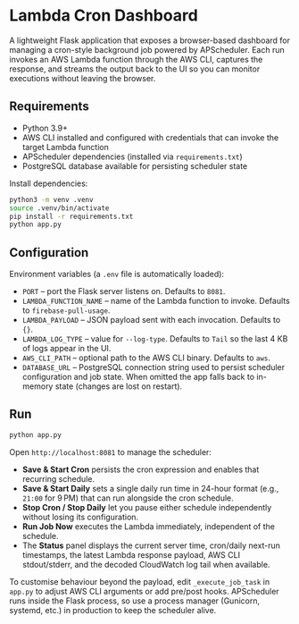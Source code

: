 # Lambda Cron Dashboard

A lightweight Flask application that exposes a browser-based dashboard for managing a cron-style background job powered by APScheduler. Each run invokes an AWS Lambda function through the AWS CLI, captures the response, and streams the output back to the UI so you can monitor executions without leaving the browser.

## Requirements

- Python 3.9+
- AWS CLI installed and configured with credentials that can invoke the target Lambda function
- APScheduler dependencies (installed via `requirements.txt`)
- PostgreSQL database available for persisting scheduler state

Install dependencies:

```bash
python3 -m venv .venv
source .venv/bin/activate
pip install -r requirements.txt
python app.py
```

## Configuration

Environment variables (a `.env` file is automatically loaded):

- `PORT` – port the Flask server listens on. Defaults to `8081`.
- `LAMBDA_FUNCTION_NAME` – name of the Lambda function to invoke. Defaults to `firebase-pull-usage`.
- `LAMBDA_PAYLOAD` – JSON payload sent with each invocation. Defaults to `{}`.
- `LAMBDA_LOG_TYPE` – value for `--log-type`. Defaults to `Tail` so the last 4 KB of logs appear in the UI.
- `AWS_CLI_PATH` – optional path to the AWS CLI binary. Defaults to `aws`.
- `DATABASE_URL` – PostgreSQL connection string used to persist scheduler configuration and job state. When omitted the app falls back to in-memory state (changes are lost on restart).

## Run

```bash
python app.py
```

Open `http://localhost:8081` to manage the scheduler:

- **Save & Start Cron** persists the cron expression and enables that recurring schedule.
- **Save & Start Daily** sets a single daily run time in 24-hour format (e.g., `21:00` for 9 PM) that can run alongside the cron schedule.
- **Stop Cron / Stop Daily** let you pause either schedule independently without losing its configuration.
- **Run Job Now** executes the Lambda immediately, independent of the schedule.
- The **Status** panel displays the current server time, cron/daily next-run timestamps, the latest Lambda response payload, AWS CLI stdout/stderr, and the decoded CloudWatch log tail when available.

To customise behaviour beyond the payload, edit `_execute_job_task` in `app.py` to adjust AWS CLI arguments or add pre/post hooks. APScheduler runs inside the Flask process, so use a process manager (Gunicorn, systemd, etc.) in production to keep the scheduler alive.
